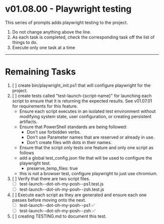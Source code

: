 # v01.08.00 - Playwright testing

This series of prompts adds playwright testing to the project.

1. Do not change anything above the line.
2. As each task is completed, check the corresponding task off the list of things to do.
3. Execute only one task at a time

---------------------------------------------------------------
# Remaining Tasks

1. [ ] create bin/playwright_init.ps1 that will configure playwright for the project.
1. [ ] create tests called "test-launch-{script-name}" for launching each script to ensure that it is returning the expected results. See v01.07.01 for requirements for this feature.
    - Ensure each script executes in an isolated test environment without modifying system state, user configuration, or creating persistent artifacts.
    - Ensure that PowerShell standards are being followed:
        - Don't use forbidden verbs.
        - Don't use Parameter names that are reserved or already in use.
        - Don't create files with dots in their names.
    - Ensure that the script only tests one feature and only one script as follows
    - add a global test_config.json file that will be used to configure the playwright test.
        - preserve_temp_files: true
    - this is not a browser test, configure playwright to just use chromium.
1. [ ]   Verify that there are two script files.
    - [ ] test-launch--dot-oh-my-posh--ps1.test.js
    - [ ] test-launch--dot-oh-my-posh--zsh.test.js
1. [ ] Execute each script as they are generated and ensure each one passes before moving onto the next.
    - [ ] test-launch--dot-oh-my-posh--ps1 ✅ 
    - [ ] test-launch--dot-oh-my-posh--zsh ✅ 
1. [ ] creating TESTING.md to document this test.
